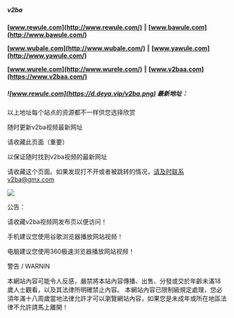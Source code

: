 ##### v2ba
**[www.rewule.com](http://www.rewule.com/)** ‖ **[www.bawule.com](http://www.bawule.com/)**

**[www.wubale.com](http://www.wubale.com/)** ‖ **[www.yawule.com](http://www.yawule.com/)**

**[www.wurele.com](http://www.wurele.com/)** ‖ **[www.v2baa.com](https://www.v2baa.com/)**
##### ![www.rewule.com](https://d.deya.vip/v2ba.png)   **最新地址：**
以上地址每个站点的资源都不一样供您选择欣赏

随时更新v2ba视频最新网址

请收藏此页面（重要）

以保证随时找到v2ba视频的最新网址

请收藏这个页面。如果发现打不开或者被跳转的情况，请及时联系v2ba@gmx.com

![](http://d.deya.vip/asdasd.png)

公告：

请收藏v2ba视频网发布页以便访问！

手机建议您使用谷歌浏览器播放网站视频！

电脑建议您使用360极速浏览器播放网站视频！

警告 / WARNIN

本網站內容可能令人反感，嚴禁將本站內容傳播、出售、分發或交於年齡未滿18歲人士觀看，以及其法律所明確禁止內容。
本網站內容已限制級規定處理，您必須年滿十八周歲當地法律允許才可以瀏覽網站內容，如果您是未成年或所在地區法律不允許請馬上離開！
